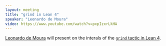 ```yaml
---
layout: meeting
title: "grind in Lean 4"
speaker: "Leonardo de Moura"
video: https://www.youtube.com/watch?v=pxpIzxrLkHA
---
```


[Leonardo de Moura](https://leodemoura.github.io/)
 will present on the interals of the [`grind` tactic in Lean 4](https://lean-lang.org/doc/reference/4.22.0-rc3/The--grind--tactic/#grind).



